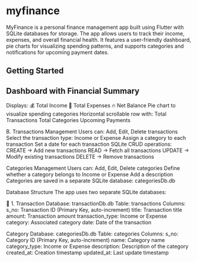 # myfinance

MyFinance is a personal finance management app built using Flutter with SQLite databases for storage. The app allows users to track their income, expenses, and overall financial health. It features a user-friendly dashboard, pie charts for visualizing spending patterns, and supports categories and notifications for upcoming payment dates.

## Getting Started

## Dashboard with Financial Summary
Displays:
💰 Total Income
💸 Total Expenses
🔥 Net Balance
Pie chart to visualize spending categories
Horizontal scrollable row with:
Total Transactions
Total Categories
Upcoming Payments


B. Transactions Management
Users can:
Add, Edit, Delete transactions
Select the transaction type: Income or Expense
Assign a category to each transaction
Set a date for each transaction
SQLite CRUD operations:
CREATE → Add new transactions
READ → Fetch all transactions
UPDATE → Modify existing transactions
DELETE → Remove transactions


 Categories Management
Users can:
Add, Edit, Delete categories
Define whether a category belongs to Income or Expense
Add a description
Categories are saved in a separate SQLite database:
categoriesDb.db


Database Structure
The app uses two separate SQLite databases:

📁 1. Transaction Database: transactionDb.db
Table: transactions
Columns:
s_no: Transaction ID (Primary Key, auto-increment)
title: Transaction title
amount: Transaction amount
transaction_type: Income or Expense
category: Associated category
date: Date of the transaction


Category Database: categoriesDb.db
Table: categories
Columns:
s_no: Category ID (Primary Key, auto-increment)
name: Category name
category_type: Income or Expense
description: Description of the category
created_at: Creation timestamp
updated_at: Last update timestamp

